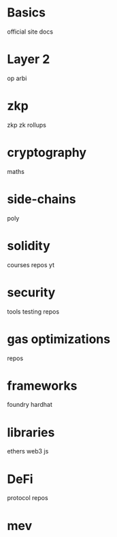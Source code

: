 # Basics
official site 
docs 

# Layer 2 
op
arbi 

# zkp
zkp 
zk rollups 

# cryptography
maths 

# side-chains
poly 

# solidity 
courses 
repos 
yt 

# security 
tools testing 
repos 

# gas optimizations 
repos 

# frameworks 
foundry 
hardhat 

# libraries 

ethers web3 js

# DeFi 
protocol repos 

# mev
